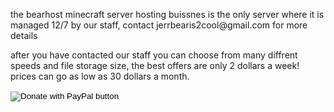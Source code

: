 <html>
  <p> the bearhost minecraft server hosting buissnes is the only server where it is managed 12/7 by our staff, contact jerrbearis2cool@gmail.com for more details </p>
  <p>after you have contacted our staff you can choose from many diffrent speeds and file storage size, the best offers are only 2 dollars a week! prices can go as low as 30 dollars a month.</p>
  <form action="https://www.paypal.com/donate" method="post" target="_top">
  <input type="hidden" name="cmd" value="_donations" />
  <input type="hidden" name="business" value="llamanado@gmail.com" />
  <input type="hidden" name="currency_code" value="CAD" />
  <input type="image" src="https://www.paypalobjects.com/en_US/i/btn/btn_donateCC_LG.gif" border="0" name="submit" title="PayPal - The safer, easier way to pay online!"  alt="Donate with PayPal button" />
  <img alt="" border="0" src="https://www.paypal.com/en_CA/i/scr/pixel.gif" width="3" height="3" />
  </form>
</html>

